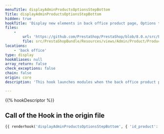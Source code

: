 ```yaml
---
menuTitle: displayAdminProductsOptionsStepBottom
Title: displayAdminProductsOptionsStepBottom
hidden: true
hookTitle: 'Display new elements in back office product page, Options tab'
files:
    -
        url: 'https://github.com/PrestaShop/PrestaShop/blob/8.0.x/src/PrestaShopBundle/Resources/views/Admin/Product/ProductPage/Panels/options.html.twig'
        file: src/PrestaShopBundle/Resources/views/Admin/Product/ProductPage/Panels/options.html.twig
locations:
    - 'back office'
type: display
hookAliases: null
array_return: false
check_exceptions: false
chain: false
origin: core
description: 'This hook launches modules when the back office product page is displayed'

---
```


{{% hookDescriptor %}}

## Call of the Hook in the origin file

```php
{{ renderhook('displayAdminProductsOptionsStepBottom', { 'id_product': productId }) }}
```

